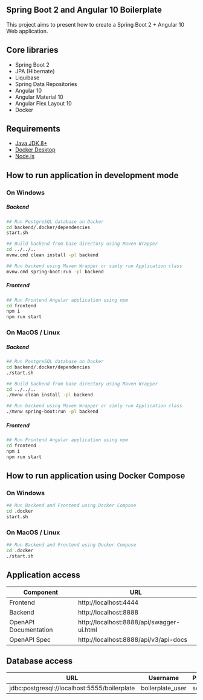 Spring Boot 2 and Angular 10 Boilerplate
---------------------------------------------

This project aims to present how to create a Spring Boot 2 + Angular 10 Web application.

Core libraries
---------------------------------------------
- Spring Boot 2
- JPA (Hibernate)
- Liquibase
- Spring Data Repositories
- Angular 10
- Angular Material 10
- Angular Flex Layout 10
- Docker

Requirements
---------------------------------------------
- [Java JDK 8+](https://www.oracle.com/pl/java/technologies/javase-downloads.html)
- [Docker Desktop](https://www.docker.com/products/docker-desktop) 
- [Node.js](https://nodejs.org/en/) 

How to run application in development mode
---------------------------------------------
### On Windows
##### Backend
```bash
## Run PostgreSQL database on Docker
cd backend/.docker/dependencies
start.sh

## Build backend from base directory using Maven Wrapper
cd ../../..
mvnw.cmd clean install -pl backend

## Run backend using Maven Wrapper or simly run Application class
mvnw.cmd spring-boot:run -pl backend
```
##### Frontend
```bash
## Run Frontend Angular application using npm
cd frontend
npm i
npm run start
```

### On MacOS / Linux
##### Backend
```bash
## Run PostgreSQL database on Docker
cd backend/.docker/dependencies
./start.sh

## Build backend from base directory using Maven Wrapper
cd ../../..
./mvnw clean install -pl backend

## Run backend using Maven Wrapper or simly run Application class
./mvnw spring-boot:run -pl backend
```

##### Frontend
```bash
## Run Frontend Angular application using npm
cd frontend
npm i
npm run start
```

How to run application using Docker Compose
---------------------------------------------
### On Windows
```bash
## Run Backend and Frontend using Docker Compose
cd .docker
start.sh
```

### On MacOS / Linux
```bash
## Run Backend and Frontend using Docker Compose
cd .docker
./start.sh
```

Application access
---------------------------------------------
Component             | URL                                      
---                   | ---                                      
Frontend              | http://localhost:4444                    
Backend               | http://localhost:8888                    
OpenAPI Documentation | http://localhost:8888/api/swagger-ui.html    
OpenAPI Spec          | http://localhost:8888/api/v3/api-docs        

Database access
---------------------------------------------
| URL                                          	| Username         	| Password 	|
|----------------------------------------------	|------------------	|----------	|
| jdbc:postgresql://localhost:5555/boilerplate 	| boilerplate_user 	| secret   	|
